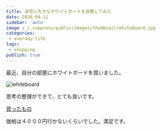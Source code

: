 ```yaml
---
title: 自宅に大きなホワイトボードを設置してみた
date: 2020-04-11
sidebar: 'auto'
image : /.vuepress/public/images/thumbnail/whiteboard.jpg
categories:
 - everday-life
tags:
 - shopping
publish: true
---
```

最近、自分の部屋にホワイトボードを買いました。

![whiteboard](/images/post/IMG_5836.JPG)

思考の整理ができて、とても良いです。

[買ったもの](https://www.amazon.co.jp/gp/product/B00YE9WYBQ/ref=ppx_yo_dt_b_asin_title_o03_s00?ie=UTF8&psc=1)

価格は４０００円行かないくらいでした。満足です。